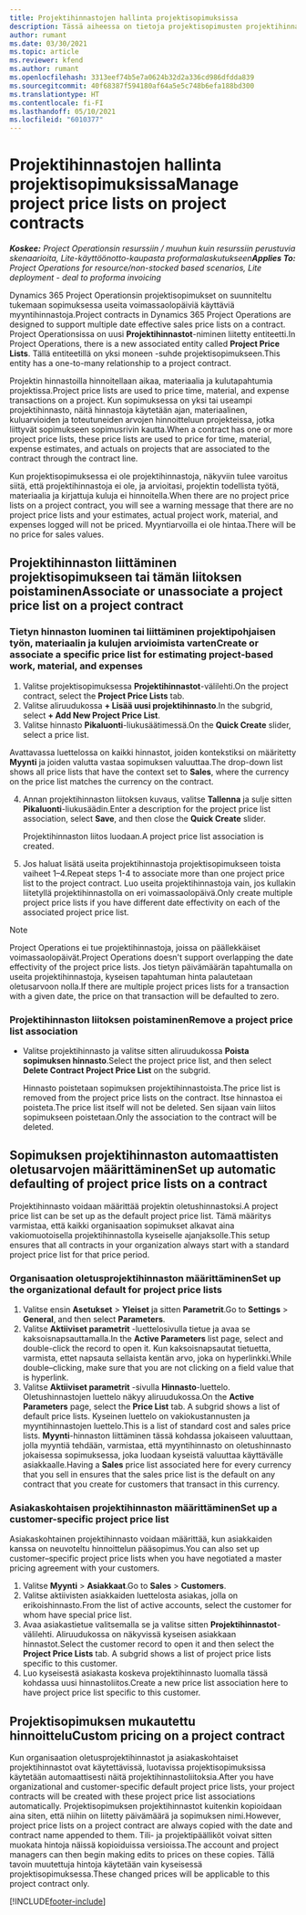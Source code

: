 ```yaml
---
title: Projektihinnastojen hallinta projektisopimuksissa
description: Tässä aiheessa on tietoja projektisopimusten projektihinnastojen hallinnasta.
author: rumant
ms.date: 03/30/2021
ms.topic: article
ms.reviewer: kfend
ms.author: rumant
ms.openlocfilehash: 3313eef74b5e7a0624b32d2a336cd986dfdda839
ms.sourcegitcommit: 40f68387f594180af64a5e5c748b6efa188bd300
ms.translationtype: HT
ms.contentlocale: fi-FI
ms.lasthandoff: 05/10/2021
ms.locfileid: "6010377"
---
```

# <a name="manage-project-price-lists-on-project-contracts"></a><span data-ttu-id="38823-103">Projektihinnastojen hallinta projektisopimuksissa</span><span class="sxs-lookup"><span data-stu-id="38823-103">Manage project price lists on project contracts</span></span>

<span data-ttu-id="38823-104">_**Koskee:** Project Operationsin resurssiin / muuhun kuin resurssiin perustuvia skenaarioita, Lite-käyttöönotto-kaupasta proformalaskutukseen_</span><span class="sxs-lookup"><span data-stu-id="38823-104">_**Applies To:** Project Operations for resource/non-stocked based scenarios, Lite deployment - deal to proforma invoicing_</span></span>

<span data-ttu-id="38823-105">Dynamics 365 Project Operationsin projektisopimukset on suunniteltu tukemaan sopimuksessa useita voimassaolopäiviä käyttäviä myyntihinnastoja.</span><span class="sxs-lookup"><span data-stu-id="38823-105">Project contracts in Dynamics 365 Project Operations are designed to support multiple date effective sales price lists on a contract.</span></span> <span data-ttu-id="38823-106">Project Operationsissa on uusi **Projektihinnastot**-niminen liitetty entiteetti.</span><span class="sxs-lookup"><span data-stu-id="38823-106">In Project Operations, there is a new associated entity called **Project Price Lists**.</span></span> <span data-ttu-id="38823-107">Tällä entiteetillä on yksi moneen -suhde projektisopimukseen.</span><span class="sxs-lookup"><span data-stu-id="38823-107">This entity has a one-to-many relationship to a project contract.</span></span>

<span data-ttu-id="38823-108">Projektin hinnastoilla hinnoitellaan aikaa, materiaalia ja kulutapahtumia projektissa.</span><span class="sxs-lookup"><span data-stu-id="38823-108">Project price lists are used to price time, material, and expense transactions on a project.</span></span> <span data-ttu-id="38823-109">Kun sopimuksessa on yksi tai useampi projektihinnasto, näitä hinnastoja käytetään ajan, materiaalinen, kuluarvioiden ja toteutuneiden arvojen hinnoitteluun projekteissa, jotka liittyvät sopimukseen sopimusrivin kautta.</span><span class="sxs-lookup"><span data-stu-id="38823-109">When a contract has one or more project price lists, these price lists are used to price for time, material, expense estimates, and actuals on projects that are associated to the contract through the contract line.</span></span>

<span data-ttu-id="38823-110">Kun projektisopimuksessa ei ole projektihinnastoja, näkyviin tulee varoitus siitä, että projektihinnastoja ei ole, ja arvioitasi, projektin todellista työtä, materiaalia ja kirjattuja kuluja ei hinnoitella.</span><span class="sxs-lookup"><span data-stu-id="38823-110">When there are no project price lists on a project contract, you will see a warning message that there are no project price lists and your estimates, actual project work, material, and expenses logged will not be priced.</span></span> <span data-ttu-id="38823-111">Myyntiarvoilla ei ole hintaa.</span><span class="sxs-lookup"><span data-stu-id="38823-111">There will be no price for sales values.</span></span>

## <a name="associate-or-unassociate-a-project-price-list-on-a-project-contract"></a><span data-ttu-id="38823-112">Projektihinnaston liittäminen projektisopimukseen tai tämän liitoksen poistaminen</span><span class="sxs-lookup"><span data-stu-id="38823-112">Associate or unassociate a project price list on a project contract</span></span>

### <a name="create-or-associate-a-specific-price-list-for-estimating-project-based-work-material-and-expenses"></a><span data-ttu-id="38823-113">Tietyn hinnaston luominen tai liittäminen projektipohjaisen työn, materiaalin ja kulujen arvioimista varten</span><span class="sxs-lookup"><span data-stu-id="38823-113">Create or associate a specific price list for estimating project-based work, material, and expenses</span></span>

1. <span data-ttu-id="38823-114">Valitse projektisopimuksessa **Projektihinnastot**-välilehti.</span><span class="sxs-lookup"><span data-stu-id="38823-114">On the project contract, select the **Project Price Lists** tab.</span></span>
2. <span data-ttu-id="38823-115">Valitse aliruudukossa **+ Lisää uusi projektihinnasto**.</span><span class="sxs-lookup"><span data-stu-id="38823-115">In the subgrid, select **+ Add New Project Price List**.</span></span>
3. <span data-ttu-id="38823-116">Valitse hinnasto **Pikaluonti**-liukusäätimessä.</span><span class="sxs-lookup"><span data-stu-id="38823-116">On the **Quick Create** slider, select a price list.</span></span> 

  <span data-ttu-id="38823-117">Avattavassa luettelossa on kaikki hinnastot, joiden kontekstiksi on määritetty **Myynti** ja joiden valutta vastaa sopimuksen valuuttaa.</span><span class="sxs-lookup"><span data-stu-id="38823-117">The drop-down list shows all price lists that have the context set to **Sales**, where the currency on the price list matches the currency on the contract.</span></span>
  
4. <span data-ttu-id="38823-118">Annan projektihinnaston liitoksen kuvaus, valitse **Tallenna** ja sulje sitten **Pikaluonti**-liukusäädin.</span><span class="sxs-lookup"><span data-stu-id="38823-118">Enter a description for the project price list association, select **Save**, and then close the **Quick Create** slider.</span></span>

   <span data-ttu-id="38823-119">Projektihinnaston liitos luodaan.</span><span class="sxs-lookup"><span data-stu-id="38823-119">A project price list association is created.</span></span>
   
5. <span data-ttu-id="38823-120">Jos haluat lisätä useita projektihinnastoja projektisopimukseen toista vaiheet 1–4.</span><span class="sxs-lookup"><span data-stu-id="38823-120">Repeat steps 1-4 to associate more than one project price list to the project contract.</span></span> <span data-ttu-id="38823-121">Luo useita projektihinnastoja vain, jos kullakin liitetyllä projektihinnastolla on eri voimassaolopäivä.</span><span class="sxs-lookup"><span data-stu-id="38823-121">Only create multiple project price lists if you have different date effectivity on each of the associated project price list.</span></span>

> [!NOTE]
> <span data-ttu-id="38823-122">Project Operations ei tue projektihinnastoja, joissa on päällekkäiset voimassaolopäivät.</span><span class="sxs-lookup"><span data-stu-id="38823-122">Project Operations doesn't support overlapping the date effectivity of the project price lists.</span></span> <span data-ttu-id="38823-123">Jos tietyn päivämäärän tapahtumalla on useita projektihinnastoja, kyseisen tapahtuman hinta palautetaan oletusarvoon nolla.</span><span class="sxs-lookup"><span data-stu-id="38823-123">If there are multiple project prices lists for a transaction with a given date, the price on that transaction will be defaulted to zero.</span></span>

### <a name="remove-a-project-price-list-association"></a><span data-ttu-id="38823-124">Projektihinnaston liitoksen poistaminen</span><span class="sxs-lookup"><span data-stu-id="38823-124">Remove a project price list association</span></span>

- <span data-ttu-id="38823-125">Valitse projektihinnasto ja valitse sitten aliruudukossa **Poista sopimuksen hinnasto**.</span><span class="sxs-lookup"><span data-stu-id="38823-125">Select the project price list, and then select **Delete Contract Project Price List** on the subgrid.</span></span> 

  <span data-ttu-id="38823-126">Hinnasto poistetaan sopimuksen projektihinnastoista.</span><span class="sxs-lookup"><span data-stu-id="38823-126">The price list is removed from the project price lists on the contract.</span></span> <span data-ttu-id="38823-127">Itse hinnastoa ei poisteta.</span><span class="sxs-lookup"><span data-stu-id="38823-127">The price list itself will not be deleted.</span></span> <span data-ttu-id="38823-128">Sen sijaan vain liitos sopimukseen poistetaan.</span><span class="sxs-lookup"><span data-stu-id="38823-128">Only the association to the contract will be deleted.</span></span>

## <a name="set-up-automatic-defaulting-of-project-price-lists-on-a-contract"></a><span data-ttu-id="38823-129">Sopimuksen projektihinnaston automaattisten oletusarvojen määrittäminen</span><span class="sxs-lookup"><span data-stu-id="38823-129">Set up automatic defaulting of project price lists on a contract</span></span>

<span data-ttu-id="38823-130">Projektihinnasto voidaan määrittää projektin oletushinnastoksi.</span><span class="sxs-lookup"><span data-stu-id="38823-130">A project price list can be set up as the default project price list.</span></span> <span data-ttu-id="38823-131">Tämä määritys varmistaa, että kaikki organisaation sopimukset alkavat aina vakiomuotoisella projektihinnastolla kyseiselle ajanjaksolle.</span><span class="sxs-lookup"><span data-stu-id="38823-131">This setup ensures that all contracts in your organization always start with a standard project price list for that price period.</span></span>

### <a name="set-up-the-organizational-default-for-project-price-lists"></a><span data-ttu-id="38823-132">Organisaation oletusprojektihinnaston määrittäminen</span><span class="sxs-lookup"><span data-stu-id="38823-132">Set up the organizational default for project price lists</span></span>

1. <span data-ttu-id="38823-133">Valitse ensin **Asetukset** > **Yleiset** ja sitten **Parametrit**.</span><span class="sxs-lookup"><span data-stu-id="38823-133">Go to **Settings** > **General**, and then select **Parameters**.</span></span>
2. <span data-ttu-id="38823-134">Valitse **Aktiiviset parametrit** -luettelosivulla tietue ja avaa se kaksoisnapsauttamalla.</span><span class="sxs-lookup"><span data-stu-id="38823-134">In the **Active Parameters** list page, select and double-click the record to open it.</span></span> <span data-ttu-id="38823-135">Kun kaksoisnapsautat tietuetta, varmista, ettet napsauta sellaista kentän arvo, joka on hyperlinkki.</span><span class="sxs-lookup"><span data-stu-id="38823-135">While double–clicking, make sure that you are not clicking on a field value that is hyperlink.</span></span> 
3. <span data-ttu-id="38823-136">Valitse **Aktiiviset parametrit** -sivulla **Hinnasto**-luettelo. Oletushinnastojen luettelo näkyy aliruudukossa.</span><span class="sxs-lookup"><span data-stu-id="38823-136">On the **Active Parameters** page, select the **Price List** tab. A subgrid shows a list of default price lists.</span></span> <span data-ttu-id="38823-137">Kyseinen luettelo on vakiokustannusten ja myyntihinnastojen luettelo.</span><span class="sxs-lookup"><span data-stu-id="38823-137">This is a list of standard cost and sales price lists.</span></span> <span data-ttu-id="38823-138">**Myynti**-hinnaston liittäminen tässä kohdassa jokaiseen valuuttaan, jolla myyntiä tehdään, varmistaa, että myyntihinnasto on oletushinnasto jokaisessa sopimuksessa, joka luodaan kyseistä valuuttaa käyttävälle asiakkaalle.</span><span class="sxs-lookup"><span data-stu-id="38823-138">Having a **Sales** price list associated here for every currency that you sell in ensures that the sales price list is the default on any contract that you create for customers that transact in this currency.</span></span>

### <a name="set-up-a-customer-specific-project-price-list"></a><span data-ttu-id="38823-139">Asiakaskohtaisen projektihinnaston määrittäminen</span><span class="sxs-lookup"><span data-stu-id="38823-139">Set up a customer-specific project price list</span></span>

<span data-ttu-id="38823-140">Asiakaskohtainen projektihinnasto voidaan määrittää, kun asiakkaiden kanssa on neuvoteltu hinnoittelun pääsopimus.</span><span class="sxs-lookup"><span data-stu-id="38823-140">You can also set up customer–specific project price lists when you have negotiated a master pricing agreement with your customers.</span></span>

1. <span data-ttu-id="38823-141">Valitse **Myynti** > **Asiakkaat**.</span><span class="sxs-lookup"><span data-stu-id="38823-141">Go to **Sales** > **Customers**.</span></span>
2. <span data-ttu-id="38823-142">Valitse aktiivisten asiakkaiden luettelosta asiakas, jolla on erikoishinnasto.</span><span class="sxs-lookup"><span data-stu-id="38823-142">From the list of active accounts, select the customer for whom have special price list.</span></span>
3. <span data-ttu-id="38823-143">Avaa asiakastietue valitsemalla se ja valitse sitten **Projektihinnastot**-välilehti. Aliruudukossa on näkyvissä kyseisen asiakkaan hinnastot.</span><span class="sxs-lookup"><span data-stu-id="38823-143">Select the customer record to open it and then select the **Project Price Lists** tab. A subgrid shows a list of project price lists specific to this customer.</span></span> 
4. <span data-ttu-id="38823-144">Luo kyseisestä asiakasta koskeva projektihinnasto luomalla tässä kohdassa uusi hinnastoliitos.</span><span class="sxs-lookup"><span data-stu-id="38823-144">Create a new price list association here to have project price list specific to this customer.</span></span>

## <a name="custom-pricing-on-a-project-contract"></a><span data-ttu-id="38823-145">Projektisopimuksen mukautettu hinnoittelu</span><span class="sxs-lookup"><span data-stu-id="38823-145">Custom pricing on a project contract</span></span>

<span data-ttu-id="38823-146">Kun organisaation oletusprojektihinnastot ja asiakaskohtaiset projektihinnastot ovat käytettävissä, luotavissa projektisopimuksissa käytetään automaattisesti näitä projektihinnastoliitoksia.</span><span class="sxs-lookup"><span data-stu-id="38823-146">After you have organizational and customer-specific default project price lists, your project contracts will be created with these project price list associations automatically.</span></span> <span data-ttu-id="38823-147">Projektisopimuksen projektihinnastot kuitenkin kopioidaan aina siten, että niihin on liitetty päivämäärä ja sopimuksen nimi.</span><span class="sxs-lookup"><span data-stu-id="38823-147">However, project price lists on a project contract are always copied with the date and contract name appended to them.</span></span> <span data-ttu-id="38823-148">Tili- ja projektipäälliköt voivat sitten muokata hintoja näissä kopioiduissa versioissa.</span><span class="sxs-lookup"><span data-stu-id="38823-148">The account and project managers can then begin making edits to prices on these copies.</span></span> <span data-ttu-id="38823-149">Tällä tavoin muutettuja hintoja käytetään vain kyseisessä projektisopimuksessa.</span><span class="sxs-lookup"><span data-stu-id="38823-149">These changed prices will be applicable to this project contract only.</span></span>


[!INCLUDE[footer-include](../includes/footer-banner.md)]
